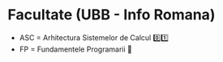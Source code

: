 # Facultate (UBB - Info Romana)
 - ASC = Arhitectura Sistemelor de Calcul 0️⃣1️⃣
 - FP = Fundamentele Programarii 🐍

